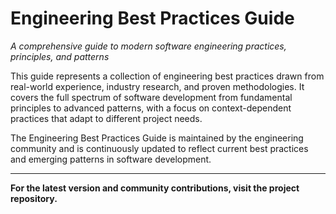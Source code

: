 # Engineering Best Practices Guide

*A comprehensive guide to modern software engineering practices, principles, and patterns*

This guide represents a collection of engineering best practices drawn from real-world experience, industry research, and proven methodologies. It covers the full spectrum of software development from fundamental principles to advanced patterns, with a focus on context-dependent practices that adapt to different project needs.

The Engineering Best Practices Guide is maintained by the engineering community and is continuously updated to reflect current best practices and emerging patterns in software development.

---

**For the latest version and community contributions, visit the project repository.**